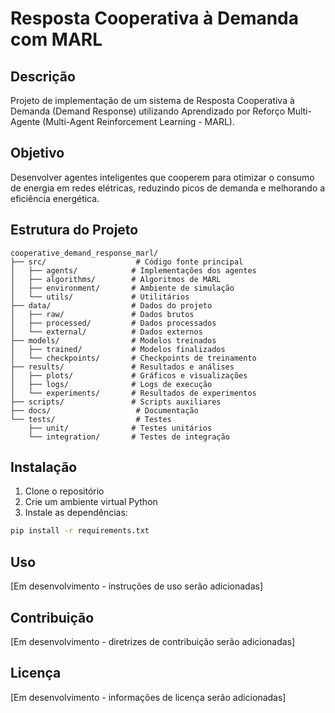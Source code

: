 # Resposta Cooperativa à Demanda com MARL

## Descrição
Projeto de implementação de um sistema de Resposta Cooperativa à Demanda (Demand Response) utilizando Aprendizado por Reforço Multi-Agente (Multi-Agent Reinforcement Learning - MARL).

## Objetivo
Desenvolver agentes inteligentes que cooperem para otimizar o consumo de energia em redes elétricas, reduzindo picos de demanda e melhorando a eficiência energética.

## Estrutura do Projeto

```
cooperative_demand_response_marl/
├── src/                    # Código fonte principal
│   ├── agents/            # Implementações dos agentes
│   ├── algorithms/        # Algoritmos de MARL
│   ├── environment/       # Ambiente de simulação
│   └── utils/             # Utilitários
├── data/                  # Dados do projeto
│   ├── raw/               # Dados brutos
│   ├── processed/         # Dados processados
│   └── external/          # Dados externos
├── models/                # Modelos treinados
│   ├── trained/           # Modelos finalizados
│   └── checkpoints/       # Checkpoints de treinamento
├── results/               # Resultados e análises
│   ├── plots/             # Gráficos e visualizações
│   ├── logs/              # Logs de execução
│   └── experiments/       # Resultados de experimentos
├── scripts/               # Scripts auxiliares
├── docs/                   # Documentação
└── tests/                  # Testes
    ├── unit/              # Testes unitários
    └── integration/       # Testes de integração
```

## Instalação

1. Clone o repositório
2. Crie um ambiente virtual Python
3. Instale as dependências:
```bash
pip install -r requirements.txt
```

## Uso

[Em desenvolvimento - instruções de uso serão adicionadas]

## Contribuição

[Em desenvolvimento - diretrizes de contribuição serão adicionadas]

## Licença

[Em desenvolvimento - informações de licença serão adicionadas]